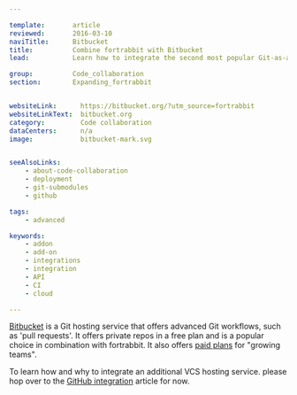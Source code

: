 ```yaml
---

template:       article
reviewed:       2016-03-10
naviTitle:      Bitbucket
title:          Combine fortrabbit with Bitbucket
lead:           Learn how to integrate the second most popular Git-as-a-service provider with your fortrabbit workflow.

group:          Code_collaboration
section:        Expanding_fortrabbit


websiteLink:      https://bitbucket.org/?utm_source=fortrabbit
websiteLinkText:  bitbucket.org
category:         Code collaboration
dataCenters:      n/a
image:            bitbucket-mark.svg


seeAlsoLinks:
    - about-code-collaboration
    - deployment
    - git-submodules
    - github

tags:
    - advanced

keywords:
    - addon
    - add-on
    - integrations
    - integration
    - API
    - CI
    - cloud

---
```


[Bitbucket](https://bitbucket.org?utm_source=fortrabbit) is a Git hosting service that offers advanced Git workflows, such as 'pull requests'. It offers private repos in a free plan and is a popular choice in combination with fortrabbit. It also offers [paid plans](https://bitbucket.org/product/pricing) for "growing teams".

To learn how and why to integrate an additional VCS hosting service. please hop over to the [GitHub integration](github) article for now.


